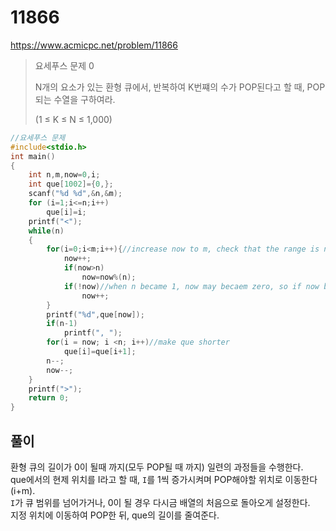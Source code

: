 # 11866
https://www.acmicpc.net/problem/11866
> 요세푸스 문제 0
>
> N개의 요소가 있는 환형 큐에서, 반복하여 K번쨰의 수가 POP된다고 할 때, POP되는 수열을 구하여라.
>
>(1 ≤ K ≤ N ≤ 1,000)
```c
//요세푸스 문제
#include<stdio.h>
int main()
{
    int n,m,now=0,i;
    int que[1002]={0,};
    scanf("%d %d",&n,&m);
    for (i=1;i<=n;i++)
        que[i]=i;
    printf("<");
    while(n)
    {
        for(i=0;i<m;i++){//increase now to m, check that the range is not exceeded and now does not become zero
            now++;
            if(now>n)
                now=now%(n);
            if(!now)//when n became 1, now may becaem zero, so if now became zero, just plus one
                now++;
        }
        printf("%d",que[now]);
        if(n-1)
            printf(", ");
        for(i = now; i <n; i++)//make que shorter
            que[i]=que[i+1];
        n--;
        now--;
    }
    printf(">");
    return 0;
}
```
## 풀이
환형 큐의 길이가 0이 될때 까지(모두 POP될 때 까지) 일련의 과정들을 수행한다.<br>
que에서의 현제 위치를 I라고 할 때, `I`를 1씩 증가시켜며 POP해야할 위치로 이동한다(i+m).<br>
`I`가 큐 범위를 넘어가거나, 0이 될 경우 다시금 배열의 처음으로 돌아오게 설정한다.<br>
지정 위치에 이동하여 POP한 뒤, que의 길이를 줄여준다.
